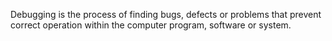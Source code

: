 Debugging is the process of finding bugs, defects or problems that prevent correct operation within the computer program, software or system.
